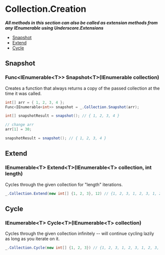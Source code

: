 # Collection.Creation

***All methods in this section can also be called as extension methods from any IEnumerable using Underscore.Extensions***

- [Snapshot](#snapshot)
- [Extend](#extend)
- [Cycle](#cycle)

## Snapshot

### Func\<IEnumerable\<T\>\> Snapshot\<T\>(IEnumerable<T> collection)
Creates a function that always returns a copy of the passed collection at the time it was called.
```csharp
int[] arr = { 1, 2, 3, 4 };
Func<IEnumerable<int>> snapshot = _.Collection.Snapshot(arr);

int[] snapshotResult = snapshot(); // { 1, 2, 3, 4 }

// change arr
arr[1] = 30;

snapshotResult = snapshot(); // { 1, 2, 3, 4 }
```

## Extend

### IEnumerable\<T\> Extend\<T\>(IEnumerable\<T\> collection, int length)
Cycles through the given collection for "length" iterations.
```csharp
_.Collection.Extend(new int[] {1, 2, 3}, 12) // {1, 2, 3, 1, 2, 3, 1, 2, 3, 1, 2, 3}
```

## Cycle

### IEnumerable\<T\> Cycle\<T\>(IEnumerable\<T\> collection)
Cycles through the given collection infinitely -- will continue cycling lazily as long as you iterate on it.
```csharp
_.Collection.Cycle(new int[] {1, 2, 3}) // {1, 2, 3, 1, 2, 3, 1, 2, 3, 1, 2, 3...}
```
